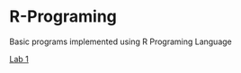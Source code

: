 # R-Programing
Basic programs implemented using R Programing Language

[Lab 1](https://github.com/NeoMorpheus99/R-Programing/blob/main/LAB_2.R)
